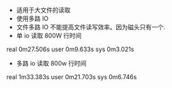 *  适用于大文件的读取
*  使用多路 IO 
*  文件多路 IO 不能提高文件读写效率。因为磁头只有一个.
*  单 io 读取 800W 行时间
>
real  0m27.506s
user  0m9.633s
sys 0m3.021s

* 多路 io 读取 800w 行时间
>
real  1m33.383s
user  0m21.703s
sys 0m6.746s
